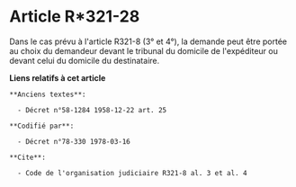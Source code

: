 # Article R*321-28

Dans le cas prévu à l'article R321-8 (3° et 4°), la demande peut être portée au choix du demandeur devant le tribunal du
domicile de l'expéditeur ou devant celui du domicile du destinataire.

**Liens relatifs à cet article**

	**Anciens textes**:

	  - Décret n°58-1284 1958-12-22 art. 25

	**Codifié par**:

	  - Décret n°78-330 1978-03-16

	**Cite**:

	  - Code de l'organisation judiciaire R321-8 al. 3 et al. 4
